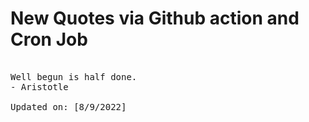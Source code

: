 # New Quotes via Github action and Cron Job

<pre>
<!-- #quote -->
Well begun is half done.
- Aristotle

Updated on: [8/9/2022]
<!-- #quoteEnd -->
</pre>
